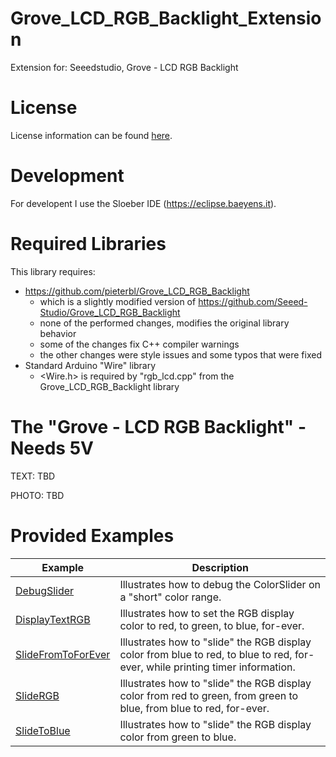 # Grove\_LCD\_RGB\_Backlight\_Extension
Extension for: Seeedstudio, Grove - LCD RGB Backlight

# License
License information can be found [here](./LICENSE.md).

# Development
For developent I use the Sloeber IDE (<https://eclipse.baeyens.it>).

# Required Libraries
This library requires:
- <https://github.com/pieterbl/Grove_LCD_RGB_Backlight>
  - which is a slightly modified version of <https://github.com/Seeed-Studio/Grove_LCD_RGB_Backlight>
  - none of the performed changes, modifies the original library behavior
  - some of the changes fix C++ compiler warnings
  - the other changes were style issues and some typos that were fixed
- Standard Arduino "Wire" library
  - \<Wire.h\> is required by "rgb\_lcd.cpp" from the Grove\_LCD\_RGB\_Backlight library

# The "Grove - LCD RGB Backlight" - Needs 5V

TEXT: TBD

PHOTO: TBD

# Provided Examples
| Example | Description |
| ------- | ----------- |
| [DebugSlider](./examples/DebugSlider.ino)               | Illustrates how to debug the ColorSlider on a "short" color range. |
| [DisplayTextRGB](./examples/DisplayTextRGB.ino)         | Illustrates how to set the RGB display color to red, to green, to blue, for-ever. |
| [SlideFromToForEver](./examples/SlideFromToForEver.ino) | Illustrates how to "slide" the RGB display color from blue to red, to blue to red, for-ever, while printing timer information. |
| [SlideRGB](./examples/SlideRGB.ino)                     | Illustrates how to "slide" the RGB display color from red to green, from green to blue, from blue to red, for-ever. |
| [SlideToBlue](./examples/SlideToBlue.ino)               | Illustrates how to "slide" the RGB display color from green to blue. |
